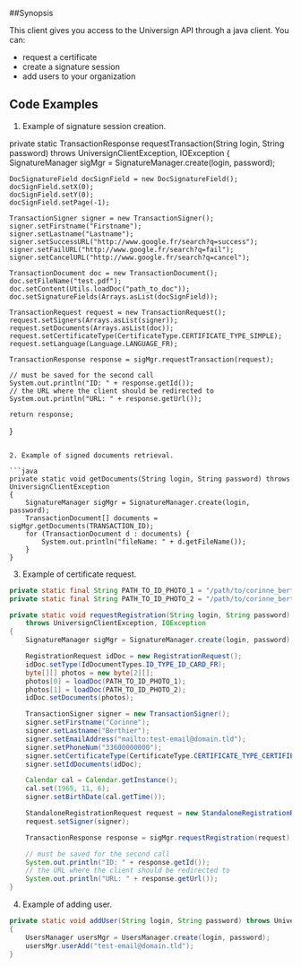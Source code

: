 
##Synopsis

This client gives you access to the Universign API through a java client. You can:
- request a certificate
- create a signature session
- add users to your organization

## Code Examples

1. Example of signature session creation.

private static TransactionResponse requestTransaction(String login, String password)
	throws UniversignClientException, IOException
{
	SignatureManager sigMgr = SignatureManager.create(login, password);

	DocSignatureField docSignField = new DocSignatureField();
	docSignField.setX(0);
	docSignField.setY(0);
	docSignField.setPage(-1);

	TransactionSigner signer = new TransactionSigner();
	signer.setFirstname("Firstname");
	signer.setLastname("Lastname");
	signer.setSuccessURL("http://www.google.fr/search?q=success");
	signer.setFailURL("http://www.google.fr/search?q=fail");
	signer.setCancelURL("http://www.google.fr/search?q=cancel");

	TransactionDocument doc = new TransactionDocument();
	doc.setFileName("test.pdf");
	doc.setContent(Utils.loadDoc("path_to_doc"));
	doc.setSignatureFields(Arrays.asList(docSignField));

	TransactionRequest request = new TransactionRequest();
	request.setSigners(Arrays.asList(signer));
	request.setDocuments(Arrays.asList(doc));
	request.setCertificateType(CertificateType.CERTIFICATE_TYPE_SIMPLE);
	request.setLanguage(Language.LANGUAGE_FR);

	TransactionResponse response = sigMgr.requestTransaction(request);

	// must be saved for the second call
	System.out.println("ID: " + response.getId());
	// the URL where the client should be redirected to
	System.out.println("URL: " + response.getUrl());

	return response;
}
```

2. Example of signed documents retrieval.

```java
private static void getDocuments(String login, String password) throws UniversignClientException
{
	SignatureManager sigMgr = SignatureManager.create(login, password);
	TransactionDocument[] documents = sigMgr.getDocuments(TRANSACTION_ID);
	for (TransactionDocument d : documents) {
		System.out.println("fileName: " + d.getFileName());
	}
}
```

3. Example of certificate request.

```java
private static final String PATH_TO_ID_PHOTO_1 = "/path/to/corinne_berthier_1.jpg";
private static final String PATH_TO_ID_PHOTO_2 = "/path/to/corinne_berthier_2.jpg";

private static void requestRegistration(String login, String password)
	throws UniversignClientException, IOException
{
	SignatureManager sigMgr = SignatureManager.create(login, password);

	RegistrationRequest idDoc = new RegistrationRequest();
	idDoc.setType(IdDocumentTypes.ID_TYPE_ID_CARD_FR);
	byte[][] photos = new byte[2][];
	photos[0] = loadDoc(PATH_TO_ID_PHOTO_1);
	photos[1] = loadDoc(PATH_TO_ID_PHOTO_2);
	idDoc.setDocuments(photos);

	TransactionSigner signer = new TransactionSigner();
	signer.setFirstname("Corinne");
	signer.setLastname("Berthier");
	signer.setEmailAddress("mailto:test-email@domain.tld");
	signer.setPhoneNum("33600000000");
	signer.setCertificateType(CertificateType.CERTIFICATE_TYPE_CERTIFIED);
	signer.setIdDocuments(idDoc);

	Calendar cal = Calendar.getInstance();
	cal.set(1965, 11, 6);
	signer.setBirthDate(cal.getTime());

	StandaloneRegistrationRequest request = new StandaloneRegistrationRequest();
	request.setSigner(signer);

	TransactionResponse response = sigMgr.requestRegistration(request);

	// must be saved for the second call
	System.out.println("ID: " + response.getId());
	// the URL where the client should be redirected to
	System.out.println("URL: " + response.getUrl());
}
```

4. Example of adding user.

```java
private static void addUser(String login, String password) throws UniversignClientException
{
	UsersManager usersMgr = UsersManager.create(login, password);
	usersMgr.userAdd("test-email@domain.tld");
}
```